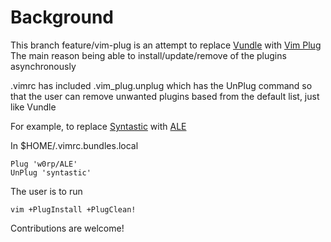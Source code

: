 # Background
This branch feature/vim-plug is an attempt to replace [Vundle](https://github.com/VundleVim/Vundle.vim) with [Vim Plug](https://github.com/junegunn/vim-plug)
The main reason being able to install/update/remove of the plugins asynchronously

.vimrc has included .vim_plug.unplug which has the UnPlug command
so that the user can remove unwanted plugins based from the default list, just like Vundle

For example, to replace [Syntastic](https://github.com/vim-syntastic/syntastic) with [ALE](https://github.com/w0rp/ale)

In $HOME/.vimrc.bundles.local
````
Plug 'w0rp/ALE'
UnPlug 'syntastic'
````

The user is to run
````
vim +PlugInstall +PlugClean!
````

Contributions are welcome!
